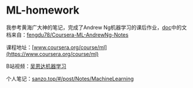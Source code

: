 # ML-homework
我参考黄海广大神的笔记，完成了Andrew Ng机器学习的课后作业，[doc](https://github.com/Sanzona/ML-homework/tree/main/doc)中的文档来自：[fengdu78/Coursera-ML-AndrewNg-Notes](https://github.com/fengdu78/Coursera-ML-AndrewNg-Notes)



课程地址：[www.coursera.org/course/ml](https://www.coursera.org/course/ml)

B站视频：[吴恩达机器学习](https://www.bilibili.com/video/BV164411b7dx)

个人笔记：[sanzo.top/#/post/Notes/MachineLearning](https://sanzo.top/#/post/Notes/MachineLearning)

